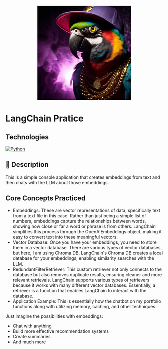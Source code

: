 <p align="center">
   <img src="https://github.com/AishaEvering/LangChain_Practice_Embeddings/blob/main/parrot.jpeg" alt="PyTorch Logo" width="auto" height="300">
</p>

# LangChain Pratice

## Technologies
[![Python](https://img.shields.io/badge/python-3670A0?style=for-the-badge&logo=python&logoColor=ffdd54)](https://www.python.org/)

## 📃 Description

This is a simple console application that creates embeddings from text and then chats with the LLM about those embeddings.

## Core Concepts Practiced
- Embeddings: These are vector representations of data, specifically text from a text file in this case. Rather than just being a simple list of numbers, embeddings capture the relationships between words, showing how close or far a word or phrase is from others. LangChain simplifies this process through the OpenAIEmbeddings object, making it easy to convert text into these meaningful vectors.
- Vector Database: Once you have your embeddings, you need to store them in a vector database. There are various types of vector databases, but here, I am using Chroma DB. LangChain's Chroma DB creates a local database for your embeddings, enabling similarity searches with the LLM.
- RedundantFilterRetriever: This custom retriever not only connects to the database but also removes duplicate results, ensuring cleaner and more relevant retrievals. LangChain supports various types of retrievers because it works with many different vector databases. Essentially, a retriever is a function that enables LangChain to interact with the database.
- Application Example: This is essentially how the chatbot on my portfolio functions along with utilizing memory, caching, and other techniques.

Just imagine the possibilities with embeddings:
  - Chat with anything
  - Build more effective recommendation systems
  - Create summaries
  - And much more
